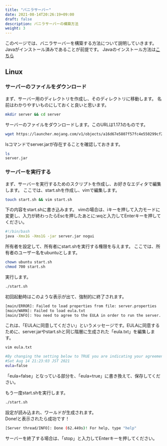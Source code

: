 ```yaml
---
title: "バニラサーバー"
date: 2021-08-14T20:26:19+09:00
draft: false
description: バニラサーバーの構築方法
weight: 3
---
```


このページでは、バニラサーバーを構築する方法について説明していきます。  
Javaがインストール済みであることが前提です。
Javaのインストール方法は[こちら](/docs/java/)

## Linux

### サーバーのファイルをダウンロード
まず、サーバー用のディレクトリを作成し、そのディレクトリに移動します。
名前はわかりやすいものにしておくと良いと思います。
```bash
mkdir server && cd server
```
サーバーのファイルをダウンロードします。このURLは1.17.1のものです。
```bash
wget https://launcher.mojang.com/v1/objects/a16d67e5807f57fc4e550299cf20226194497dc2/server.jar
```
lsコマンドでserver.jarが存在することを確認しておきます。
```bash
ls
server.jar
```
### サーバーを実行する
まず、サーバーを実行するためのスクリプトを作成し、お好きなエディタで編集します。
ここでは、start.shを作成し、vimで編集します。
```bash
touch start.sh && vim start.sh
```
下の内容をstart.shに書き込みます。
vimの場合は、iキーを押して入力モードに変更し、入力が終わったらEscを押したあとに:wqと入力してEnterキーを押してください。
```bash
#!/bin/bash
java -Xmx1G -Xms1G -jar server.jar nogui
```
所有者を設定して、所有者にstart.shを実行する権限を与えます。
ここでは、所有者のユーザー名をubuntuとします。
```bash
chown ubuntu start.sh
chmod 700 start.sh
```
実行します。
```bash
./start.sh
```
初回起動時はこのような表示が出て、強制的に終了されます。
```bash
[main/ERROR]: Failed to load properties from file: server.properties
[main/WARN]: Failed to load eula.txt
[main/INFO]: You need to agree to the EULA in order to run the server. Go to eula.txt for more info.
```
これは、「EULAに同意してください」というメッセージです。EULAに同意するために、server.jarやstart.shと同じ階層に生成された「eula.txt」を編集します。
```bash
vim eula.txt

#By changing the setting below to TRUE you are indicating your agreement to our EULA (https://account.mojang.com/documents/minecraft_eula).
#Sat Aug 14 21:23:03 JST 2021
eula=false
```
「eula=false」となっている部分を、「eula=true」に書き換えて、保存してください。

もう一度start.shを実行します。
```bash
./start.sh
```
設定が読み込まれ、ワールドが生成されます。  
Done!と表示されたら成功です！
```bash
[Server thread/INFO]: Done (62.449s)! For help, type "help"
```
サーバーを終了する場合は、「stop」と入力してEnterキーを押してください。